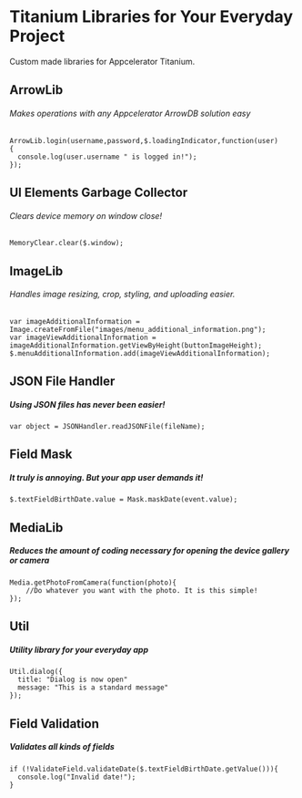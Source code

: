 # Titanium Libraries for Your Everyday Project

Custom made libraries for Appcelerator Titanium.

## ArrowLib

###### Makes operations with any Appcelerator ArrowDB solution easy

```
ArrowLib.login(username,password,$.loadingIndicator,function(user)
{
  console.log(user.username " is logged in!");
});
```

## UI Elements Garbage Collector

###### Clears device memory on window close!

```
MemoryClear.clear($.window);
```
## ImageLib

###### Handles image resizing, crop, styling, and uploading easier.

```
var imageAdditionalInformation = Image.createFromFile("images/menu_additional_information.png");
var imageViewAdditionalInformation = imageAdditionalInformation.getViewByHeight(buttonImageHeight);
$.menuAdditionalInformation.add(imageViewAdditionalInformation);
```

## JSON File Handler

##### Using JSON files has never been easier!

```
var object = JSONHandler.readJSONFile(fileName);
```

## Field Mask

##### It truly is annoying. But your app user demands it!

```
$.textFieldBirthDate.value = Mask.maskDate(event.value);
```

## MediaLib

##### Reduces the amount of coding necessary for opening the device gallery or camera

```
Media.getPhotoFromCamera(function(photo){
    //Do whatever you want with the photo. It is this simple!
});    
```

## Util

##### Utility library for your everyday app

```
Util.dialog({
  title: "Dialog is now open"
  message: "This is a standard message"  
});    
```

## Field Validation

##### Validates all kinds of fields

```
if (!ValidateField.validateDate($.textFieldBirthDate.getValue())){
  console.log("Invalid date!");
}
```


